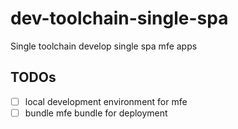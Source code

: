 # dev-toolchain-single-spa

Single toolchain develop single spa mfe apps

## TODOs

- [ ] local development environment for mfe
- [ ] bundle mfe bundle for deployment
